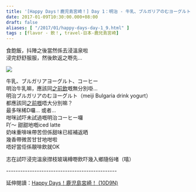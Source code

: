 ```yaml
---
title: '[Happy Days！鹿児島宮崎！] Day 1：明治 - 牛乳、ブルガリアのむヨーグルト、コーヒー'
date: 2017-01-09T10:30:00.000+08:00
draft: false
aliases: [ "/2017/01/happy-days-day-1_9.html" ]
tags : [flavor - 飲！, travel-日本-鹿兒島宮崎]
---
```


食飽飯，抖陣之後當然係去浸溫泉啦  
浸完舒舒服服，然後飲返之嘢先...  

![](/images/kojkmi1d.jpg)

牛乳、ブルガリアヨーグルト、コーヒー  
明治牛乳嘛，應該同[之前飲](https://hidie.net/tokyo5a/)嘅無分別啩...  
明治ブルガリアのむヨーグルト（meiji Bulgaria drink yogurt）  
都應該同[之前嘅](https://hidie.net/tokyo4a/)唔大分別嘛？  
最多咪稀D囉... 或者...  
咁咪試吓未試過嘅明治コーヒー囉  
吖～ 甜甜地嘅iced latte  
奶味重啡味帶苦但係甜味已經補返晒  
幾香帶微苦甘甘地咁啦  
唔好當佢係靚啡飲就OK  
  
志在試吓浸完溫泉㩒枝玻璃樽嘢飲吓幾入鄉隨俗啫（嘻）  
  
\-----------------------------------------------  
  
延伸閱讀：[Happy Days！鹿児島宮崎！ (10D9N)](https://hidie.net/kojkmi10d9n/)
